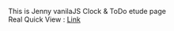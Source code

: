 
This is Jenny vanilaJS Clock & ToDo etude page <br/>
Real Quick View : <a href="https://yyoooona.github.io/vanilaJS/">Link </a>
